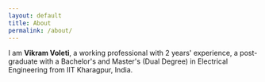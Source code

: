 ```yaml
---
layout: default
title: About
permalink: /about/
---
```


I am **Vikram Voleti**, a working professional with 2 years' experience, a post-graduate with a Bachelor's and Master's (Dual Degree) in Electrical Engineering from IIT Kharagpur, India.
